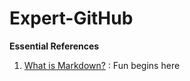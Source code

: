 # Expert-GitHub
**Essential References**
1. [What is Markdown?](https://www.markdownguide.org/getting-started/) : Fun begins here
